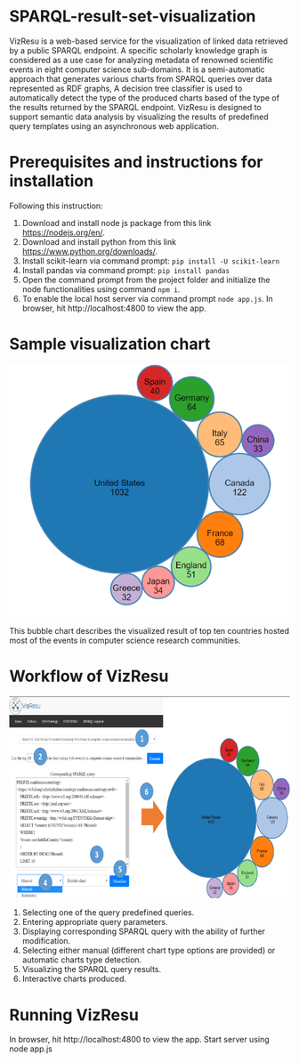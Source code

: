 # SPARQL-result-set-visualization
VizResu is a web-based service for the visualization of linked data retrieved by a public SPARQL endpoint.
A specific scholarly knowledge graph is considered as a use case for analyzing metadata of renowned scientific events in eight computer science sub-domains.
It is a semi-automatic approach that generates various charts from SPARQL queries over data represented as RDF graphs,
A decision tree classifier is used to automatically detect the type of the produced charts based of the type of the results returned by the SPARQL endpoint.
VizResu is designed to support semantic data analysis by visualizing the results of predefined query templates using an asynchronous web application.


# Prerequisites and instructions for installation
Following this instruction:
1. Download and install node js package from this link https://nodejs.org/en/.
2. Download and install python from this link https://www.python.org/downloads/.
3. Install scikit-learn via command prompt:
   `pip install -U scikit-learn`
4. Install pandas via command prompt:
  `pip install pandas`
5. Open the command prompt from the project folder and initialize the node functionalities using command
  `npm i`.
6. To enable the local host server via command prompt `node app.js`. In browser, hit http://localhost:4800 to view the app. 
# Sample visualization chart
![Bubble chart](/client/images/bubble.PNG)

 This bubble chart describes the visualized result of top ten countries hosted most of the events in computer science research communities.
 # Workflow of VizResu
 ![Workflow](/client/images/UI.PNG)
 
  1) Selecting one of the query predefined queries. 
  2) Entering appropriate query parameters.
  3) Displaying corresponding SPARQL query with the ability of further modification.
  4) Selecting either manual (different chart type options are provided) or automatic charts type detection.
  5) Visualizing the SPARQL query results.
  6) Interactive charts produced.
# Running VizResu

In browser, hit http://localhost:4800 to view the app.
Start server using node app.js


